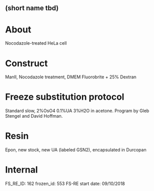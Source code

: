 ## (short name tbd)

# About
Nocodazole-treated HeLa cell

# Construct
ManII, Nocodazole treatment, DMEM Fluorobrite + 25% Dextran

# Freeze substitution protocol
Standard slow, 2%OsO4 0.1%UA 3%H2O in acetone. Program by Gleb Stengel and David Hoffman.

# Resin
Epon, new stock, new UA (labeled GSN2), encapsulated in Durcopan

# Internal
FS_RE_ID: 162
frozen_id: 553
FS-RE start date: 09/10/2018